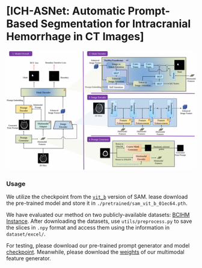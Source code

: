 # [ICH-ASNet: Automatic Prompt-Based Segmentation for Intracranial Hemorrhage in CT Images]
![](https://github.com/tzznnn/ICH-ASNet/blob/main/image/image.png)  

### Usage
We utilize the checkpoint from the [`vit_b`](https://github.com/facebookresearch/segment-anything) version of SAM. lease download the pre-trained model and store it in `./pretrained/sam_vit_b_01ec64.pth`.

We have evaluated our method on two publicly-available datasets: [BCIHM](https://physionet.org/content/ct-ich/1.3.1/) [Instance](https://instance.grand-challenge.org/). After downloading the datasets, use `utils/preprocess.py` to save the slices in `.npy` format and access them using the information in `dataset/excel/`.

For testing, please download our pre-trained prompt generator and model [checkpoint](https://pan.baidu.com/s/1xuT_karw01wiYAxVwByR7g). Meanwhile, please download the [weights](https://github.com/microsoft/unilm/tree/master/beit3) of our multimodal feature generator.
